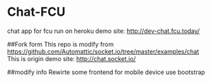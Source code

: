 Chat-FCU
==================================

chat app for fcu run on heroku
demo site: http://dev-chat.fcu.today/

##Fork form
This repo is modify from   
https://github.com/Automattic/socket.io/tree/master/examples/chat  
This is origin demo site: http://chat.socket.io/

##modify info
Rewirte some frontend for mobile device use bootstrap

